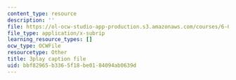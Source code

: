 ```yaml
---
content_type: resource
description: ''
file: https://ol-ocw-studio-app-production.s3.amazonaws.com/courses/6-042j-mathematics-for-computer-science-spring-2015/bbf82965b3365f18be0184094ab0639d_iDfyX8WRIyM.vtt
file_type: application/x-subrip
learning_resource_types: []
ocw_type: OCWFile
resourcetype: Other
title: 3play caption file
uid: bbf82965-b336-5f18-be01-84094ab0639d
---
```

